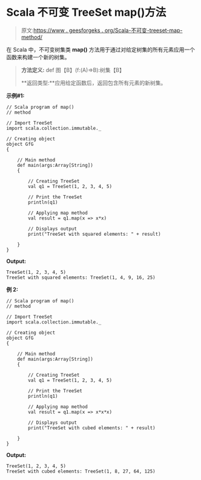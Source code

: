 # Scala 不可变 TreeSet map()方法

> 原文:[https://www . geesforgeks . org/Scala-不可变-treeset-map-method/](https://www.geeksforgeeks.org/scala-immutable-treeset-map-method/)

在 Scala 中，不可变树集类 **map()** 方法用于通过对给定树集的所有元素应用一个函数来构建一个新的树集。

> **方法定义:** def 图【B】(f:(A)=>B):树集【B】
> 
> **返回类型:**应用给定函数后，返回包含所有元素的新树集。

**示例#1:**

```
// Scala program of map() 
// method 

// Import TreeSet
import scala.collection.immutable._

// Creating object 
object GfG 
{ 

    // Main method 
    def main(args:Array[String]) 
    { 

        // Creating TreeSet
        val q1 = TreeSet(1, 2, 3, 4, 5)  

        // Print the TreeSet 
        println(q1) 

        // Applying map method  
        val result = q1.map(x => x*x)  

        // Displays output  
        print("TreeSet with squared elements: " + result) 

    } 
} 
```

**Output:**

```
TreeSet(1, 2, 3, 4, 5)
TreeSet with squared elements: TreeSet(1, 4, 9, 16, 25)

```

**例 2:**

```
// Scala program of map() 
// method 

// Import TreeSet
import scala.collection.immutable._

// Creating object 
object GfG 
{ 

    // Main method 
    def main(args:Array[String]) 
    { 

        // Creating TreeSet
        val q1 = TreeSet(1, 2, 3, 4, 5)  

        // Print the TreeSet 
        println(q1) 

        // Applying map method  
        val result = q1.map(x => x*x*x)  

        // Displays output  
        print("TreeSet with cubed elements: " + result) 

    } 
} 
```

**Output:**

```
TreeSet(1, 2, 3, 4, 5)
TreeSet with cubed elements: TreeSet(1, 8, 27, 64, 125)

```